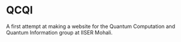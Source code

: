 # QCQI
A first attempt at making a website for the Quantum Computation and Quantum Information group at IISER Mohali.
